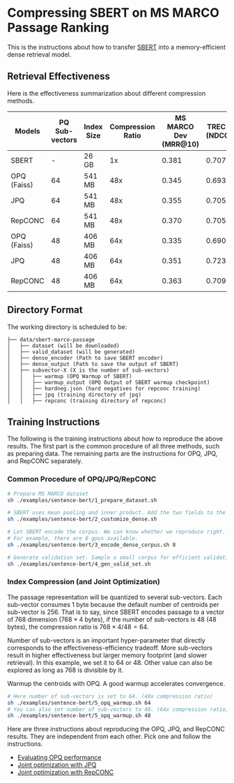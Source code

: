 # Compressing SBERT on MS MARCO Passage Ranking

This is the instructions about how to transfer [SBERT](https://huggingface.co/sentence-transformers/msmarco-bert-base-dot-v5/tree/main) into a memory-efficient dense retrieval model. 

## Retrieval Effectiveness

Here is the effectiveness summarization about different compression methods.

| Models      | PQ Sub-vectors| Index Size  | Compression Ratio | MS MARCO Dev (MRR@10) | TREC 19 DL (NDCG@10) | TREC 20 DL (NDCG@10)
| ----------- | ----------- | ----------- | ----------- | ----------- | ----------- | ----------- |
| SBERT       | -  | 26 GB  | 1x  | 0.381 | 0.707 | 0.726 |
| OPQ (Faiss) | 64 | 541 MB | 48x | 0.345 | 0.693 | 0.686 | 
| JPQ         | 64 | 541 MB | 48x | 0.355 | 0.705 | 0.707 | 
| RepCONC     | 64 | 541 MB | 48x | 0.370 | 0.705 | 0.705 | 
| OPQ (Faiss) | 48 | 406 MB | 64x | 0.335 | 0.690 | 0.664 | 
| JPQ         | 48 | 406 MB | 64x | 0.351 | 0.723 | 0.696 | 
| RepCONC     | 48 | 406 MB | 64x | 0.363 | 0.709 | 0.702 | 

##  Directory Format

The working directory is scheduled to be:

```
├── data/sbert-marco-passage
│   ├── dataset (will be downloaded)
│   ├── valid_dataset (will be generated)
│   ├── dense_encoder (Path to save SBERT encoder)
│   ├── dense_output (Path to save the output of SBERT)
│   ├── subvector-X (X is the number of sub-vectors)
│   │   ├── warmup (OPQ Warmup of SBERT)
│   │   ├── warmup_output (OPQ Output of SBERT warmup checkpoint)
│   │   ├── hardneg.json (hard negatives for repconc training)
│   │   ├── jpq (training directory of jpq)
│   │   ├── repconc (training directory of repconc)
```

## Training Instructions

The following is the training instructions about how to reproduce the above results. The first part is the common procedure of all three methods, such as preparing data. The remaining parts are the instructions for OPQ, JPQ, and RepCONC separately. 

### Common Procedure of OPQ/JPQ/RepCONC

```bash
# Prepare MS MARCO dataset
sh ./examples/sentence-bert/1_prepare_dataset.sh

# SBERT uses mean pooling and inner product. Add the two fields to the config.json and save the model.
sh ./examples/sentence-bert/2_customize_dense.sh

# Let SBERT encode the corpus. We can know whether we reproduce right. And the corpus encoding can be reused by warmup process or JPQ training process.
# For example, there are 8 gpus available.
sh ./examples/sentence-bert/3_encode_dense_corpus.sh 8

# Generate validation set. Sample a small corpus for efficient validation during training.
sh ./examples/sentence-bert/4_gen_valid_set.sh
```

### Index Compression (and Joint Optimization)

The passage representation will be quantized to several sub-vectors. Each sub-vector consumes $1$ byte because the default number of centroids per sub-vector is $256$. 
That is to say, since SBERT encodes passage to a vector of $768$ dimension ($768 \times 4$ bytes), if the number of sub-vectors is $48$ ($48$ bytes), the compression ratio is $768 \times 4/48 = 64$.

Number of sub-vectors is an important hyper-parameter that directly corresponds to the effectiveness-efficiency tradeoff. More sub-vectors result in higher effectiveness but larger memory footprint (and slower retrieval). In this example, we set it to $64$ or $48$. Other value can also be explored as long as 768 is divisible by it.

Warmup the centroids with OPQ. A good warmup accelerates convergence. 
```bash
# Here number of sub-vectors is set to 64. (48x compression ratio)
sh ./examples/sentence-bert/5_opq_warmup.sh 64
# You can also set number of sub-vectors to 48. (64x compression ratio)
sh ./examples/sentence-bert/5_opq_warmup.sh 48
```

Here are three instructions about reproducing the OPQ, JPQ, and RepCONC results. They are independent from each other. Pick one and follow the instructions.
- [Evaluating OPQ performance](./opq)
- [Joint optimization with JPQ](./jpq)
- [Joint optimization with RepCONC](./repconc)
